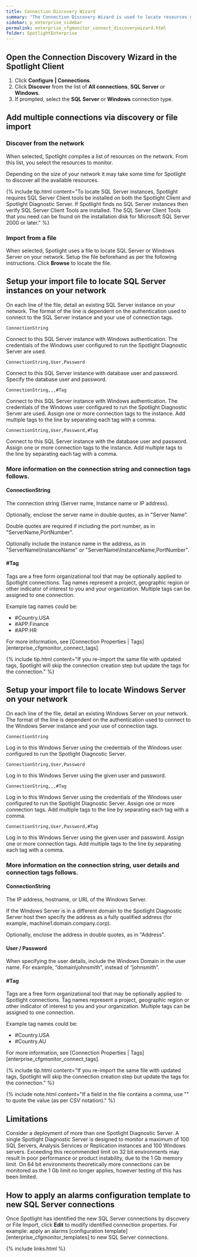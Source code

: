 ```yaml
---
title: Connection Discovery Wizard
summary: "The Connection Discovery Wizard is used to locate resources on the network to add as Spotlight connections. The Connection Discovery Wizard can be used to locate SQL Server instances or Windows Servers."
sidebar: p_enterprise_sidebar
permalink: enterprise_cfgmonitor_connect_discoverywizard.html
folder: SpotlightEnterprise
---
```




## Open the Connection Discovery Wizard in the Spotlight Client

1. Click **Configure \| Connections**.
2. Click **Discover** from the list of **All connections**, **SQL Server** or **Windows**.
3. If prompted, select the **SQL Server** or **Windows** connection type.

## Add multiple connections via discovery or file import

### Discover from the network

When selected, Spotlight compiles a list of resources on the network. From this list, you select the resources to monitor.

Depending on the size of your network it may take some time for Spotlight to discover all the available resources.

{% include tip.html content="To locate SQL Server instances, Spotlight requires SQL Server Client tools be installed on both the Spotlight Client and Spotlight Diagnostic Server. If Spotlight finds no SQL Server instances then verify SQL Server Client Tools are installed. The SQL Server Client Tools that you need can be found on the installation disk for Microsoft SQL Server 2000 or later." %}

### Import from a file

When selected, Spotlight uses a file to locate SQL Server or Windows Server on your network. Setup the file beforehand as per the following instructions. Click **Browse** to locate the file.


## Setup your import file to locate SQL Server instances on your network

On each line of the file, detail an existing SQL Server instance on your network. The format of the line is dependent on the authentication used to connect to the SQL Server instance and your use of connection tags.

```
ConnectionString
```

Connect to this SQL Server instance with Windows authentication. The credentials of the Windows user configured to run the Spotlight Diagnostic Server are used.

```
ConnectionString,User,Password
```

Connect to this SQL Server instance with database user and password. Specify the database user and password.

```
ConnectionString,,,#Tag
```

Connect to this SQL Server instance with Windows authentication. The credentials of the Windows user configured to run the Spotlight Diagnostic Server are used. Assign one or more connection tags to the instance. Add multiple tags to the line by separating each tag with a comma.

```
ConnectionString,User,Password,#Tag
```

Connect to this SQL Server instance with the database user and password. Assign one or more connection tags to the instance. Add multiple tags to the line by separating each tag with a comma.


### More information on the connection string and connection tags follows.

#### ConnectionString

The connection string (Server name, Instance name or IP address).

Optionally, enclose the server name in double quotes, as in "Server Name".

Double quotes are required if including the port number, as in "ServerName,PortNumber".

Optionally include the instance name in the address, as in "ServerName\InstanceName" or "ServerName\InstanceName,PortNumber".

#### #Tag


Tags are a free form organizational tool that may be optionally applied to Spotlight connections. Tag names represent a project, geographic region or other indicator of interest to you and your organization. Multiple tags can be assigned to one connection.

Example tag names could be:
* #Country.USA
* #APP.Finance
* #APP.HR

For more information, see [Connection Properties \| Tags][enterprise_cfgmonitor_connect_tags].

{% include tip.html content="If you re-import the same file with updated tags, Spotlight will skip the connection creation step but update the tags for the connection." %}

## Setup your import file to locate Windows Server on your network

On each line of the file, detail an existing Windows Server on your network. The format of the line is dependent on the authentication used to connect to the Windows Server instance and your use of connection tags.


```
ConnectionString
```

Log in to this Windows Server using the credentials of the Windows user configured to run the Spotlight Diagnostic Server.

```
ConnectionString,User,Password
```

Log in to this Windows Server using the given user and password.

```
ConnectionString,,,#Tag
```

Log in to this Windows Server using the credentials of the Windows user configured to run the Spotlight Diagnostic Server. Assign one or more connection tags. Add multiple tags to the line by separating each tag with a comma.

```
ConnectionString,User,Password,#Tag
```

Log in to this Windows Server using the given user and password. Assign one or more connection tags. Add multiple tags to the line by separating each tag with a comma.


### More information on the connection string, user details and connection tags follows.

#### ConnectionString

The IP address, hostname, or URL of the Windows Server.

If the Windows Server is in a different domain to the Spotlight Diagnostic Server host then specify the address as a fully qualified address (for example, machine1.domain.company.corp).

Optionally, enclose the address in double quotes, as in "Address".

#### User / Password

When specifying the user details, include the Windows Domain in the user name. For example, “domain\johnsmith”, instead of “johnsmith”.

#### #Tag

Tags are a free form organizational tool that may be optionally applied to Spotlight connections. Tag names represent a project, geographic region or other indicator of interest to you and your organization. Multiple tags can be assigned to one connection.

Example tag names could be:
* #Country.USA
* #Country.AU

For more information, see [Connection Properties \| Tags][enterprise_cfgmonitor_connect_tags].

{% include tip.html content="If you re-import the same file with updated tags, Spotlight will skip the connection creation step but update the tags for the connection." %}

{% include note.html content="If a field in the file contains a comma, use \"\" to quote the value (as per CSV notation)." %}


## Limitations

Consider a deployment of more than one Spotlight Diagnostic Server. A single Spotlight Diagnostic Server is designed to monitor a maximum of 100 SQL Servers, Analysis Services or Replication instances and 100 Windows servers. Exceeding this recommended limit on 32 bit environments may result in poor performance or product instability, due to the 1 Gb memory limit. On 64 bit environments theoretically more connections can be monitored as the 1 Gb limit no longer applies, however testing of this has been limited.

## How to apply an alarms configuration template to new SQL Server connections
Once Spotlight has identified the new SQL Server connections by discovery or File Import, click **Edit** to modify identified connection properties. For example: apply an alarms [configuration template][enterprise_cfgmonitor_templates] to new SQL Server connections.


{% include links.html %}

